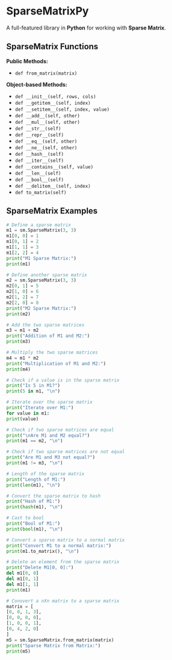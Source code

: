 # SparseMatrixPy

A full-featured library in **Python** for working with **Sparse Matrix**.

## SparseMatrix Functions

**Public Methods:**

- `def from_matrix(matrix)`

**Object-based Methods:**

- `def __init__(self, rows, cols)`
- `def __getitem__(self, index)`
- `def __setitem__(self, index, value)`
- `def __add__(self, other)`
- `def __mul__(self, other)`
- `def __str__(self)`
- `def __repr__(self)`
- `def __eq__(self, other)`
- `def __ne__(self, other)`
- `def __hash__(self)`
- `def __iter__(self)`
- `def __contains__(self, value)`
- `def __len__(self)`
- `def __bool__(self)`
- `def __delitem__(self, index)`
- `def to_matrix(self)`

## SparseMatrix Examples

```python
# Define a sparse matrix
m1 = sm.SparseMatrix(3, 3)
m1[0, 0] = 1
m1[0, 1] = 2
m1[1, 1] = 3
m1[2, 2] = 4
print("M1 Sparse Matrix:")
print(m1)

# Define another sparse matrix
m2 = sm.SparseMatrix(3, 3)
m2[0, 1] = 5
m2[1, 0] = 6
m2[1, 2] = 7
m2[2, 0] = 8
print("M2 Sparse Matrix:")
print(m2)

# Add the two sparse matrices
m3 = m1 + m2
print("Addition of M1 and M2:")
print(m3)

# Multiply the two sparse matrices
m4 = m1 * m2
print("Multiplication of M1 and M2:")
print(m4)

# Check if a value is in the sparse matrix
print("Is 5 in M1?")
print(5 in m1, "\n")

# Iterate over the sparse matrix
print("Iterate over M1:")
for value in m1:
print(value)

# Check if two sparse matrices are equal
print("\nAre M1 and M2 equal?")
print(m1 == m2, "\n")

# Check if two sparse matrices are not equal
print("Are M1 and M3 not equal?")
print(m1 != m3, "\n")

# Length of the sparse matrix
print("Length of M1:")
print(len(m1), "\n")

# Convert the sparse matrix to hash
print("Hash of M1:")
print(hash(m1), "\n")

# Cast to bool
print("Bool of M1:")
print(bool(m1), "\n")

# Convert a sparse matrix to a normal matrix
print("Convert M1 to a normal matrix:")
print(m1.to_matrix(), "\n")

# Delete an element from the sparse matrix
print("Delete M1[0, 0]:")
del m1[0, 0]
del m1[0, 1]
del m1[1, 1]
print(m1)

# Conovert a nXn matrix to a sparse matrix
matrix = [
[0, 0, 1, 3],
[0, 0, 0, 0],
[1, 0, 0, 1],
[0, 4, 2, 0]
]
m5 = sm.SparseMatrix.from_matrix(matrix)
print("Sparse Matrix from Matrix:")
print(m5)
```
